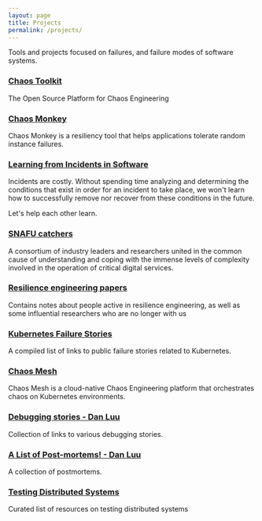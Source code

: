 ```yaml
---
layout: page
title: Projects
permalink: /projects/
---
```


Tools and projects focused on failures, and failure modes of software systems.

### [Chaos Toolkit](https://github.com/chaostoolkit)
The Open Source Platform for Chaos Engineering

### [Chaos Monkey](https://github.com/Netflix/chaosmonkey)
Chaos Monkey is a resiliency tool that helps applications tolerate random instance failures.

### [Learning from Incidents in Software](https://www.learningfromincidents.io/)
Incidents are costly. Without spending time analyzing and determining the conditions
that exist in order for an incident to take place, we won't learn how to successfully
remove nor recover from these conditions in the future.

Let's help each other learn.

### [SNAFU catchers ](https://www.snafucatchers.com/)
A consortium of industry leaders and researchers united in the common cause of
understanding and coping with the immense levels of complexity involved in the
operation of critical digital services.

### [Resilience engineering papers](https://github.com/lorin/resilience-engineering)
Contains notes about people active in resilience engineering, as well as
some influential researchers who are no longer with us


### [Kubernetes Failure Stories](https://github.com/hjacobs/kubernetes-failure-stories)
A compiled list of links to public failure stories related to Kubernetes.

### [Chaos Mesh](https://github.com/chaos-mesh/chaos-mesh)
Chaos Mesh is a cloud-native Chaos Engineering platform that orchestrates chaos
on Kubernetes environments.

### [Debugging stories - Dan Luu](https://github.com/danluu/debugging-stories)
Collection of links to various debugging stories.

### [A List of Post-mortems! - Dan Luu](https://github.com/danluu/post-mortems)
A collection of postmortems.

### [Testing Distributed Systems](https://github.com/asatarin/testing-distributed-systems)
Curated list of resources on testing distributed systems 
